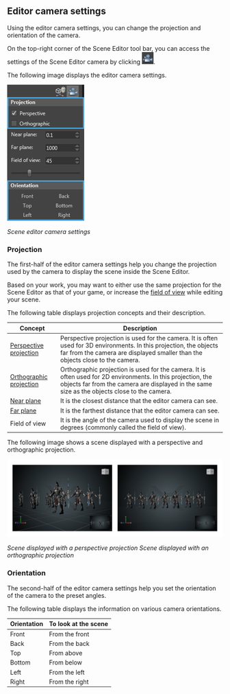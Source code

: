 

## Editor camera settings

Using the editor camera settings, you can change the projection and orientation of the camera.

On the top-right corner of the Scene Editor tool bar, you can access the settings of the Scene Editor camera by clicking ![camera-option](media/navigate-in-a-scene-camera-option.png).

The following image displays the editor camera settings.

   ![Scene editor camera settings](media/navigate-in-scene-projection-orientation.png)

   _Scene editor camera settings_

### Projection

The first-half of the editor camera settings help you change the projection used by the camera to display the scene inside the Scene Editor.

Based on your work, you may want to either use the same projection for the Scene Editor as that of your game, or increase the [field of view](xref:field-of-view) while editing your scene.

The following table displays projection concepts and their description.

| Concept    | Description |
| --------- |-------------- |
|[Perspective projection](xref:perspective-projection)|Perspective projection is used for the camera. It is often used for 3D environments. In this projection, the objects far from the camera are displayed smaller than the objects close to the camera. |
|[Orthographic projection](xref:orthographic-projection)|Orthographic projection is used for the camera. It is often used for 2D environments. In this projection, the objects far from the camera are displayed in the same size as the objects close to the camera. |
|[Near plane](xref:near-plane)|It is the closest distance that the editor camera can see. |
|[Far plane](xref:far-plane)|It is the farthest distance that the editor camera can see. |
| Field of view|It is the angle of the camera used to display the scene in degrees (commonly called the field of view).|

The following image shows a scene displayed with a perspective and orthographic projection.
 
   ![Scene displayed with projections](media/navigate-in-scene-projection-modes.png)
   
   _Scene displayed with a perspective projection Scene displayed with an orthographic projection_
 
### Orientation

The second-half of the editor camera settings help you set the orientation of the camera to the preset angles.

The following table displays the information on various camera orientations.

Orientation    | To look at the scene
---------------|--------------
Front          | From the front
Back           | From the back
Top            | From above
Bottom         | From below
Left           | From the left
Right          | From the right   